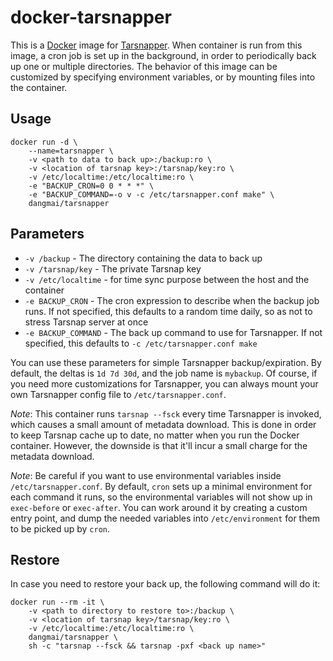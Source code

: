 docker-tarsnapper
=================

This is a [Docker](https://www.docker.com/) image for [Tarsnapper](https://github.com/miracle2k/tarsnapper).
When container is run from this image, a cron job is set up in the background,
in order to periodically back up one or multiple directories.
The behavior of this image can be customized by specifying environment variables,
or by mounting files into the container.

Usage
-----
```
docker run -d \
    --name=tarsnapper \
    -v <path to data to back up>:/backup:ro \
    -v <location of tarsnap key>:/tarsnap/key:ro \
    -v /etc/localtime:/etc/localtime:ro \
    -e "BACKUP_CRON=0 0 * * *" \
    -e "BACKUP_COMMAND=-o v -c /etc/tarsnapper.conf make" \
    dangmai/tarsnapper
```

Parameters
----------

- `-v /backup` - The directory containing the data to back up
- `-v /tarsnap/key` - The private Tarsnap key
- `-v /etc/localtime` - for time sync purpose between the host and the container
- `-e BACKUP_CRON` - The cron expression to describe when the backup job runs.
If not specified, this defaults to a random time daily,
so as not to stress Tarsnap server at once
- `-e BACKUP_COMMAND` - The back up command to use for Tarsnapper.
If not specified, this defaults to `-c /etc/tarsnapper.conf make`

You can use these parameters for simple Tarsnapper backup/expiration.
By default, the deltas is `1d 7d 30d`, and the job name is `mybackup`.
Of course, if you need more customizations for Tarsnapper,
you can always mount your own Tarsnapper config file to `/etc/tarsnapper.conf`.

*Note*: This container runs `tarsnap --fsck` every time Tarsnapper is invoked,
which causes a small amount of metadata download.
This is done in order to keep Tarsnap cache up to date,
no matter when you run the Docker container.
However, the downside is that it'll incur a small charge for the metadata download.

*Note*: Be careful if you want to use environmental variables inside `/etc/tarsnapper.conf`.
By default, `cron` sets up a minimal environment for each command it runs,
so the environmental variables will not show up in `exec-before` or `exec-after`.
You can work around it by creating a custom entry point,
and dump the needed variables into `/etc/environment` for them to be picked up by `cron`.

Restore
-------

In case you need to restore your back up, the following command will do it:

```
docker run --rm -it \
    -v <path to directory to restore to>:/backup \
    -v <location of tarsnap key>/tarsnap/key:ro \
    -v /etc/localtime:/etc/localtime:ro \
    dangmai/tarsnapper \
    sh -c "tarsnap --fsck && tarsnap -pxf <back up name>"
```
